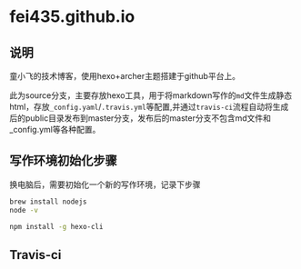 # fei435.github.io

## 说明

童小飞的技术博客，使用hexo+archer主题搭建于github平台上。

此为source分支，主要存放hexo工具，用于将markdown写作的`md`文件生成静态html，存放`_config.yaml`/`.travis.yml`等配置,并通过`travis-ci`流程自动将生成后的public目录发布到master分支，发布后的master分支不包含md文件和_config.yml等各种配置。

## 写作环境初始化步骤

换电脑后，需要初始化一个新的写作环境，记录下步骤

```bash
brew install nodejs
node -v

npm install -g hexo-cli
```

## Travis-ci

##
